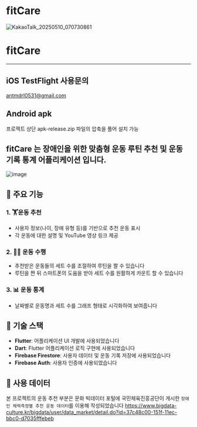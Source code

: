 # fitCare

![KakaoTalk_20250510_070730861](https://github.com/user-attachments/assets/e3807295-c592-407b-87d6-997020d87025)


# fitCare

---

## iOS TestFlight 사용문의 
antmdrl0531@gmail.com

## Android apk
프로젝트 상단 apk-release.zip 파일의 압축을 풀어 설치 가능

## fitCare 는 장애인을 위한 맞춤형 운동 루틴 추천 및 운동 기록 통계 어플리케이션 입니다.

![image](https://github.com/user-attachments/assets/2b0467a4-b884-472a-a986-dd50eddef644)


## 📱 주요 기능

### 1. 🏋️운동 추천

- 사용자 정보(나이, 장애 유형 등)를 기반으로 추천 운동 표시
- 각 운동에 대한 설명 및 YouTube 영상 링크 제공

### 2. 🏃‍♂️ 운동 수행

- 추천받은 운동들의 세트 수를 조절하여 루틴을 짤 수 있습니다
- 루틴을 짠 뒤 스마트폰의 도움을 받아 세트 수를 원활하게 카운트 할 수 있습니다

### 3. 📊 운동 통계

- 날짜별로 운동명과 세트 수를 그래프 형태로 시각화하여 보여줍니다

## 🔧 기술 스택

- **Flutter**: 어플리케이션 UI 개발에 사용되었습니다
- **Dart**: Flutter 어플리케이션 로직 구현에 사용되었습니다
- **Firebase Firestore**: 사용자 데이터 및 운동 기록 저장에 사용되었습니다
- **Firebase Auth**: 사용자 인증에 사용되었습니다

## 📃 사용 데이터
본 프로젝트의 운동 추천 부분은 문화 빅데이터 포털에 국민체육진흥공단이 게시한 `장애인 체력측정별 추천 운동 데이터`를 이용해 작성되었습니다
https://www.bigdata-culture.kr/bigdata/user/data_market/detail.do?id=37c48c00-151f-11ec-bbc0-d7035fffebeb
